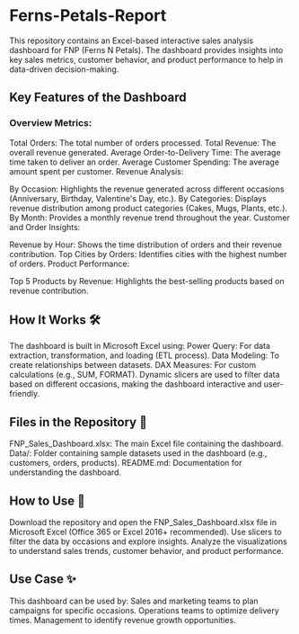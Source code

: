 # Ferns-Petals-Report

This repository contains an Excel-based interactive sales analysis dashboard for FNP (Ferns N Petals). The dashboard provides insights into key sales metrics, customer behavior, and product performance to help in data-driven decision-making.

## Key Features of the Dashboard

### Overview Metrics:

Total Orders: The total number of orders processed.
Total Revenue: The overall revenue generated.
Average Order-to-Delivery Time: The average time taken to deliver an order.
Average Customer Spending: The average amount spent per customer.
Revenue Analysis:

By Occasion: Highlights the revenue generated across different occasions (Anniversary, Birthday, Valentine's Day, etc.).
By Categories: Displays revenue distribution among product categories (Cakes, Mugs, Plants, etc.).
By Month: Provides a monthly revenue trend throughout the year.
Customer and Order Insights:

Revenue by Hour: Shows the time distribution of orders and their revenue contribution.
Top Cities by Orders: Identifies cities with the highest number of orders.
Product Performance:

Top 5 Products by Revenue: Highlights the best-selling products based on revenue contribution.

 ## How It Works 🛠️
The dashboard is built in Microsoft Excel using:
Power Query: For data extraction, transformation, and loading (ETL process).
Data Modeling: To create relationships between datasets.
DAX Measures: For custom calculations (e.g., SUM, FORMAT).
Dynamic slicers are used to filter data based on different occasions, making the dashboard interactive and user-friendly.

## Files in the Repository 📂 
FNP_Sales_Dashboard.xlsx: The main Excel file containing the dashboard.
Data/: Folder containing sample datasets used in the dashboard (e.g., customers, orders, products).
README.md: Documentation for understanding the dashboard.

## How to Use 🧩 
Download the repository and open the FNP_Sales_Dashboard.xlsx file in Microsoft Excel (Office 365 or Excel 2016+ recommended).
Use slicers to filter the data by occasions and explore insights.
Analyze the visualizations to understand sales trends, customer behavior, and product performance.

## Use Case ✨ 
This dashboard can be used by:
Sales and marketing teams to plan campaigns for specific occasions.
Operations teams to optimize delivery times.
Management to identify revenue growth opportunities.
